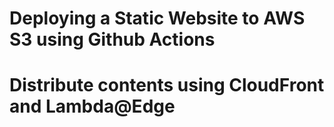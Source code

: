 # Deploying a Static Website to AWS S3 using Github Actions 
# Distribute contents using CloudFront and Lambda@Edge  

